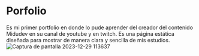 # Porfolio
Es mi primer portfolio en donde lo pude aprender del creador del contenido Midudev en su canal de youtube y en twitch. Es una página estática diseñada para mostrar de manera clara y sencilla de mis estudios.
![Captura de pantalla 2023-12-29 113637](https://github.com/julioenriqee/Portfolio-Astro/assets/124218570/1d4e82b5-0a2e-4ff1-b341-51f311b98d1c)

